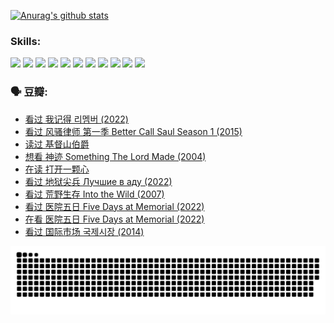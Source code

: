 
[![Anurag's github stats](https://github-readme-stats.vercel.app/api?username=w940853815)](https://github.com/anuraghazra/github-readme-stats)

### Skills:

<code><img height="32" src="https://cdn.jsdelivr.net/npm/simple-icons@v5/icons/python.svg"></code>
<code><img height="32" src="https://cdn.jsdelivr.net/npm/simple-icons@v5/icons/javascript.svg"></code>
<code><img height="32" src="https://cdn.jsdelivr.net/npm/simple-icons@v5/icons/django.svg"></code>
<code><img height="32" src="https://cdn.jsdelivr.net/npm/simple-icons@v5/icons/flask.svg"></code>
<code><img height="32" src="https://cdn.jsdelivr.net/npm/simple-icons@v5/icons/vuetify.svg"></code>
<code><img height="32" src="https://cdn.jsdelivr.net/npm/simple-icons@v5/icons/git.svg"></code>
<code><img height="32" src="https://cdn.jsdelivr.net/npm/simple-icons@v5/icons/docker.svg"></code>
<code><img height="32" src="https://cdn.jsdelivr.net/npm/simple-icons@v5/icons/postgresql.svg"></code>
<code><img height="32" src="https://cdn.jsdelivr.net/npm/simple-icons@v5/icons/elasticsearch.svg"></code>
<code><img height="32" src="https://cdn.jsdelivr.net/npm/simple-icons@v5/icons/macos.svg"></code>
<code><img height="32" src="https://cdn.jsdelivr.net/npm/simple-icons@v5/icons/linux.svg"></code>

### 🗣 豆瓣:

<!-- DOUBAN-ACTIVITIES:START -->
- [看过 我记得 리멤버‎ (2022)](https://www.douban.com/people/136069238/status/4075901098/?_i=70825914)
- [看过 风骚律师 第一季 Better Call Saul Season 1‎ (2015)](https://www.douban.com/people/136069238/status/4075482619/?_i=70825914)
- [读过 基督山伯爵](https://www.douban.com/people/136069238/status/4074593759/?_i=70825914)
- [想看 神迹 Something The Lord Made‎ (2004)](https://www.douban.com/people/136069238/status/4074340304/?_i=70825914)
- [在读 打开一颗心](https://www.douban.com/people/136069238/status/4074339283/?_i=70825914)
- [看过 地狱尖兵 Лучшие в аду‎ (2022)](https://www.douban.com/people/136069238/status/4071353412/?_i=70825914)
- [看过 荒野生存 Into the Wild‎ (2007)](https://www.douban.com/people/136069238/status/4069101490/?_i=70825914)
- [看过 医院五日 Five Days at Memorial‎ (2022)](https://www.douban.com/people/136069238/status/4067791360/?_i=70825914)
- [在看 医院五日 Five Days at Memorial‎ (2022)](https://www.douban.com/people/136069238/status/4063111480/?_i=70825914)
- [看过 国际市场 국제시장‎ (2014)](https://www.douban.com/people/136069238/status/4061744293/?_i=70825914)
<!-- DOUBAN-ACTIVITIES:END -->


![Snake animation](https://raw.githubusercontent.com/w940853815/w940853815/output/github-contribution-grid-snake.svg)

<!--
**w940853815/w940853815** is a ✨ _special_ ✨ repository because its `README.md` (this file) appears on your GitHub profile.

Here are some ideas to get you started:

- 🔭 I’m currently working on ...
- 🌱 I’m currently learning ...
- 👯 I’m looking to collaborate on ...
- 🤔 I’m looking for help with ...
- 💬 Ask me about ...
- 📫 How to reach me: ...
- 😄 Pronouns: ...
- ⚡ Fun fact: ...
-->
